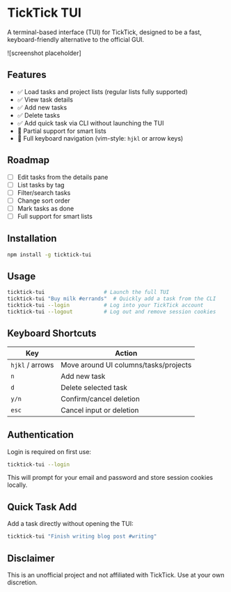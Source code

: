 # TickTick TUI

A terminal-based interface (TUI) for TickTick, designed to be a fast, keyboard-friendly alternative to the official GUI.

!\[screenshot placeholder]

## Features

- ✅ Load tasks and project lists (regular lists fully supported)
- ✅ View task details
- ✅ Add new tasks
- ✅ Delete tasks
- ✅ Add quick task via CLI without launching the TUI
- 🚧 Partial support for smart lists
- 🎯 Full keyboard navigation (vim-style: `hjkl` or arrow keys)

## Roadmap

- [ ] Edit tasks from the details pane
- [ ] List tasks by tag
- [ ] Filter/search tasks
- [ ] Change sort order
- [ ] Mark tasks as done
- [ ] Full support for smart lists

## Installation

```bash
npm install -g ticktick-tui
```

## Usage

```bash
ticktick-tui                   # Launch the full TUI
ticktick-tui "Buy milk #errands"  # Quickly add a task from the CLI
ticktick-tui --login           # Log into your TickTick account
ticktick-tui --logout          # Log out and remove session cookies
```

## Keyboard Shortcuts

| Key             | Action                                |
| --------------- | ------------------------------------- |
| `hjkl` / arrows | Move around UI columns/tasks/projects |
| `n`             | Add new task                          |
| `d`             | Delete selected task                  |
| `y/n`           | Confirm/cancel deletion               |
| `esc`           | Cancel input or deletion              |

## Authentication

Login is required on first use:

```bash
ticktick-tui --login
```

This will prompt for your email and password and store session cookies locally.

## Quick Task Add

Add a task directly without opening the TUI:

```bash
ticktick-tui "Finish writing blog post #writing"
```

## Disclaimer

This is an unofficial project and not affiliated with TickTick. Use at your own discretion.

